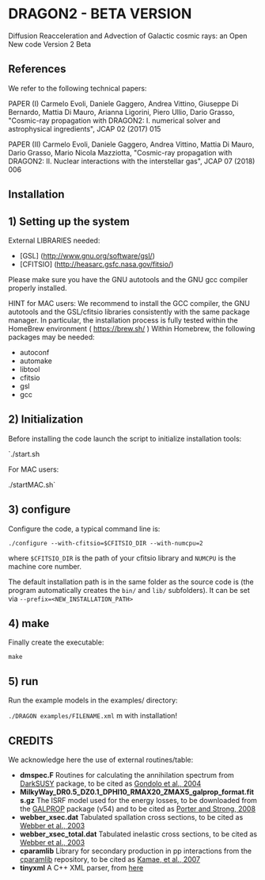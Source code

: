 # DRAGON2 - BETA VERSION
Diffusion Reacceleration and Advection of Galactic cosmic rays: an Open New code
Version 2 Beta


## References

We refer to the following technical papers:

PAPER (I) Carmelo Evoli, Daniele Gaggero, Andrea Vittino, Giuseppe Di Bernardo, Mattia Di Mauro, Arianna Ligorini, Piero Ullio, Dario Grasso, "Cosmic-ray propagation with DRAGON2: I. numerical solver and astrophysical ingredients", JCAP 02 (2017) 015

PAPER (II) Carmelo Evoli, Daniele Gaggero, Andrea Vittino, Mattia Di Mauro, Dario Grasso, Mario Nicola Mazziotta, "Cosmic-ray propagation with DRAGON2: II. Nuclear interactions with the interstellar gas", JCAP 07 (2018) 006


## Installation

## 1) Setting up the system

External LIBRARIES needed:  

- [GSL] (http://www.gnu.org/software/gsl/) 
- [CFITSIO] (http://heasarc.gsfc.nasa.gov/fitsio/) 

Please make sure you have the GNU autotools and the GNU gcc compiler properly installed.

HINT for MAC users:  We recommend to install the GCC compiler, the GNU autotools and the GSL/cfitsio libraries consistently with the same package manager. 
In particular, the installation process is fully tested within the HomeBrew environment ( https://brew.sh/ )
Within Homebrew, the following packages may be needed:
- autoconf
- automake
- libtool
- cfitsio
- gsl
- gcc

## 2) Initialization

Before installing the code launch the script to initialize installation tools:

`./start.sh

For MAC users:

./startMAC.sh`

## 3) configure

Configure the code, a typical command line is:

`./configure --with-cfitsio=$CFITSIO_DIR --with-numcpu=2`
 
where `$CFITSIO_DIR` is the path of your cfitsio library and `NUMCPU` is the machine core number.

The default installation path is in the same folder as the source code is (the program automatically creates the `bin/` and `lib/` subfolders). It can be set via `--prefix=<NEW_INSTALLATION_PATH>`

## 4) make 

Finally create the executable:

`make`

## 5) run

Run the example models in the examples/ directory:

`./DRAGON examples/FILENAME.xml` 
m with installation!

## CREDITS

We acknowledge here the use of external routines/table:
* **dmspec.F** Routines for calculating the annihilation spectrum from [DarkSUSY](http://www.darksusy.org) package, to be cited as [Gondolo et al., 2004](http://arxiv.org/abs/astro-ph/0406204)
* **MilkyWay_DR0.5_DZ0.1_DPHI10_RMAX20_ZMAX5_galprop_format.fits.gz** The ISRF model used for the energy losses, to be downloaded from the [GALPROP](http://galprop.stanford.edu) package (v54) and to be cited as [Porter and Strong, 2008](http://adsabs.harvard.edu/abs/2008AAS...212.1810P)
* **webber_xsec.dat** Tabulated spallation cross sections, to be cited as [Webber et al., 2003](http://adsabs.harvard.edu/abs/2003ApJS..144..153W)
* **webber_xsec_total.dat** Tabulated inelastic cross sections, to be cited as [Webber et al., 2003](http://adsabs.harvard.edu/abs/2003ApJS..144..153W)
* **cparamlib** Library for secondary production in pp interactions from the [cparamlib](https://github.com/niklask/cparamlib) repository, to be cited as [Kamae, et al., 2007](https://arxiv.org/abs/astro-ph/0605581)
* **tinyxml** A C++ XML parser, from [here](http://www.grinninglizard.com/tinyxml)